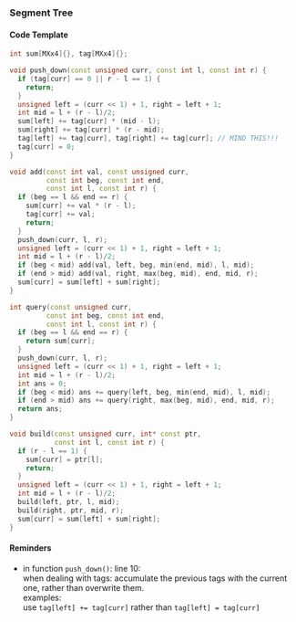 ### Segment Tree
#### Code Template
```cpp
int sum[MXx4]{}, tag[MXx4]{};

void push_down(const unsigned curr, const int l, const int r) {
  if (tag[curr] == 0 || r - l == 1) {
    return;
  }
  unsigned left = (curr << 1) + 1, right = left + 1;
  int mid = l + (r - l)/2;
  sum[left] += tag[curr] * (mid - l);
  sum[right] += tag[curr] * (r - mid);
  tag[left] += tag[curr], tag[right] += tag[curr]; // MIND THIS!!!
  tag[curr] = 0;
}

void add(const int val, const unsigned curr,
         const int beg, const int end,
         const int l, const int r) {
  if (beg == l && end == r) {
    sum[curr] += val * (r - l);
    tag[curr] += val;
    return;
  }
  push_down(curr, l, r);
  unsigned left = (curr << 1) + 1, right = left + 1;
  int mid = l + (r - l)/2;
  if (beg < mid) add(val, left, beg, min(end, mid), l, mid);
  if (end > mid) add(val, right, max(beg, mid), end, mid, r);
  sum[curr] = sum[left] + sum[right];
}

int query(const unsigned curr,
         const int beg, const int end,
         const int l, const int r) {
  if (beg == l && end == r) {
    return sum[curr];
  }
  push_down(curr, l, r);
  unsigned left = (curr << 1) + 1, right = left + 1;
  int mid = l + (r - l)/2;
  int ans = 0;
  if (beg < mid) ans += query(left, beg, min(end, mid), l, mid);
  if (end > mid) ans += query(right, max(beg, mid), end, mid, r);
  return ans;
}

void build(const unsigned curr, int* const ptr,
           const int l, const int r) {
  if (r - l == 1) {
    sum[curr] = ptr[l];
    return;
  }
  unsigned left = (curr << 1) + 1, right = left + 1;
  int mid = l + (r - l)/2;
  build(left, ptr, l, mid);
  build(right, ptr, mid, r);
  sum[curr] = sum[left] + sum[right];
}

```
#### Reminders
* in function ```push_down()```:  line 10:  
when dealing with tags: accumulate the previous tags with the current one, rather than overwrite them.  
examples:  
use ```tag[left] += tag[curr]```  rather than ```tag[left] = tag[curr]```
